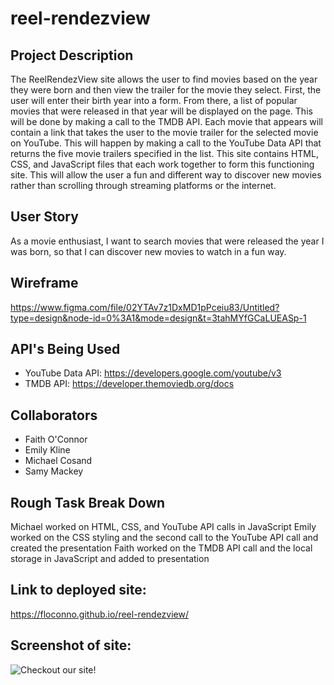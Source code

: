 # reel-rendezview

## Project Description
The ReelRendezView site allows the user to find movies based on the year they were born and then view the trailer for the movie they select. First, the user will enter their birth year into a form. From there, a list of popular movies that were released in that year will be displayed on the page. This will be done by making a call to the TMDB API. Each movie that appears will contain a link that takes the user to the movie trailer for the selected movie on YouTube. This will happen by making a call to the YouTube Data API that returns the five movie trailers specified in the list. This site contains HTML, CSS, and JavaScript files that each work together to form this functioning site. This will allow the user a fun and different way to discover new movies rather than scrolling through streaming platforms or the internet. 

## User Story
As a movie enthusiast, I want to search movies that were released the year I was born, so that I can discover new movies to watch in a fun way. 

## Wireframe
https://www.figma.com/file/02YTAv7z1DxMD1pPceiu83/Untitled?type=design&node-id=0%3A1&mode=design&t=3tahMYfGCaLUEASp-1

## API's Being Used
* YouTube Data API: https://developers.google.com/youtube/v3
* TMDB API: https://developer.themoviedb.org/docs 

## Collaborators
* Faith O'Connor
* Emily Kline
* Michael Cosand
* Samy Mackey

## Rough Task Break Down
Michael worked on HTML, CSS, and YouTube API calls in JavaScript
Emily worked on the CSS styling and the second call to the YouTube API call and created the presentation
Faith worked on the TMDB API call and the local storage in JavaScript and added to presentation

## Link to deployed site:
https://floconno.github.io/reel-rendezview/

## Screenshot of site:
![Checkout our site!](https://github.com/floconno/reel-rendezview/assets/147213828/a2bfbecf-6d94-450e-a168-0041d9a8d12a)


